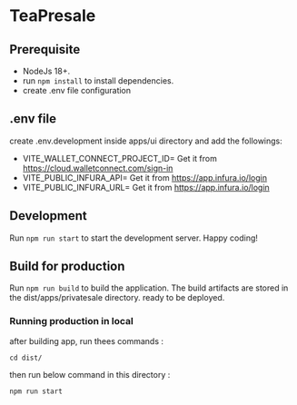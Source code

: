 # TeaPresale

## Prerequisite

- NodeJs 18+.
- run `npm install` to install dependencies.
- create .env file configuration

## .env file

create .env.development inside apps/ui directory and add the followings:

- VITE_WALLET_CONNECT_PROJECT_ID= Get it from <https://cloud.walletconnect.com/sign-in>
- VITE_PUBLIC_INFURA_API= Get it from <https://app.infura.io/login>
- VITE_PUBLIC_INFURA_URL= Get it from <https://app.infura.io/login>

## Development

Run `npm run start` to start the development server. Happy coding!

## Build for production

Run `npm run build` to build the application. The build artifacts are stored in the dist/apps/privatesale directory. ready to be deployed.

### Running production in local

after building app, run thees commands :

`cd dist/`

then run below command in this directory :

`npm run start`
